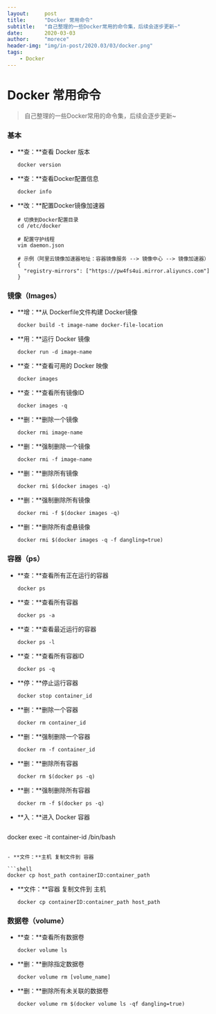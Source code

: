 ```yaml
---
layout:     post
title:      "Docker 常用命令"
subtitle:   "自己整理的一些Docker常用的命令集，后续会逐步更新~"
date:       2020-03-03
author:     "morece"
header-img: "img/in-post/2020.03/03/docker.png"
tags:
    - Docker
---
```


# Docker 常用命令

> 自己整理的一些Docker常用的命令集，后续会逐步更新~

### 基本

- **查：**查看 Docker 版本

  ```shell
  docker version
  ```
  
- **查：**查看Docker配置信息

  ```shell
  docker info
  ```
  
- **改：**配置Docker镜像加速器

  ```shell
  # 切换到Docker配置目录
  cd /etc/docker
  
  # 配置守护线程
  vim daemon.json
  
  # 示例（阿里云镜像加速器地址：容器镜像服务 --> 镜像中心 --> 镜像加速器）
  {
    "registry-mirrors": ["https://pw4fs4ui.mirror.aliyuncs.com"]
  }
  ```

### 镜像（Images）

- **增：**从 Dockerfile文件构建 Docker镜像

  ```shell
  docker build -t image-name docker-file-location
  ```

- **用：**运行 Docker 镜像

  ```shell
  docker run -d image-name
  ```
  
- **查：**查看可用的 Docker 映像

  ```shell
  docker images
  ```

- **查：**查看所有镜像ID

  ```shell
  docker images -q
  ```

- **删：**删除一个镜像

  ```
  docker rmi image-name
  ```

- **删：**强制删除一个镜像

  ```shell
  docker rmi -f image-name
  ```

- **删：**删除所有镜像

  ```shell
  docker rmi $(docker images -q)
  ```

- **删：**强制删除所有镜像

  ```shell
  docker rmi -f $(docker images -q)
  ```

- **删：**删除所有虚悬镜像

  ```shell
  docker rmi $(docker images -q -f dangling=true)
  ```


### 容器（ps）

- **查：**查看所有正在运行的容器

  ```shell
  docker ps
  ```

- **查：**查看所有容器

  ```shell
  docker ps -a
  ```

- **查：**查看最近运行的容器

  ```shell
  docker ps -l
  ```

- **查：**查看所有容器ID

  ```shell
  docker ps -q
  ```

- **停：**停止运行容器

  ```shell
  docker stop container_id
  ```

- **删：**删除一个容器

  ```shell
  docker rm container_id
  ```

- **删：**强制删除一个容器

  ```shell
  docker rm -f container_id
  ```

- **删：**删除所有容器

  ```shell
  docker rm $(docker ps -q)
  ```

- **删：**强制删除所有容器

  ```shell
  docker rm -f $(docker ps -q)
  ```

- **入：**进入 Docker 容器

  ```shell
docker exec -it container-id /bin/bash
  ```
  
- **文件：**主机 复制文件到 容器

  ```shell
  docker cp host_path containerID:container_path
  ```

- **文件：**容器 复制文件到 主机

  ```shell
  docker cp containerID:container_path host_path
  ```

### 数据卷（volume）

- **查：**查看所有数据卷

  ```shell
  docker volume ls
  ```

- **删：**删除指定数据卷

  ```shell
  docker volume rm [volume_name]
  ```

- **删：**删除所有未关联的数据卷

  ```shell
  docker volume rm $(docker volume ls -qf dangling=true)
  ```

